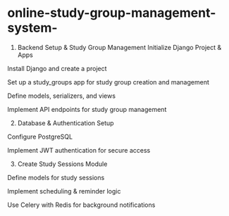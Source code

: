 # online-study-group-management-system-
1. Backend Setup & Study Group Management
Initialize Django Project & Apps

Install Django and create a project

Set up a study_groups app for study group creation and management

Define models, serializers, and views

Implement API endpoints for study group management

2. Database & Authentication Setup

Configure PostgreSQL 

Implement JWT authentication for secure access

3. Create Study Sessions Module

Define models for study sessions

Implement scheduling & reminder logic

Use Celery with Redis for background notifications

